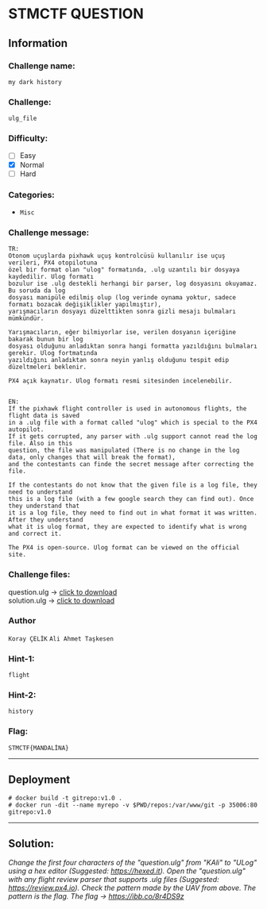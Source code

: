 # STMCTF QUESTION

## Information
### Challenge name: 

`my dark history`

### Challenge:

`ulg_file`

### Difficulty:
- [ ] Easy
- [x] Normal
- [ ] Hard

### Categories:
 - `Misc`

### Challenge message:
```
TR:
Otonom uçuşlarda pixhawk uçuş kontrolcüsü kullanılır ise uçuş verileri, PX4 otopilotuna
özel bir format olan "ulog" formatında, .ulg uzantılı bir dosyaya kaydedilir. Ulog formatı
bozulur ise .ulg destekli herhangi bir parser, log dosyasını okuyamaz. Bu soruda da log
dosyası manipüle edilmiş olup (log verinde oynama yoktur, sadece formatı bozacak değişiklikler yapılmıştır),
yarışmacıların dosyayı düzelttikten sonra gizli mesajı bulmaları mümkündür.

Yarışmacıların, eğer bilmiyorlar ise, verilen dosyanın içeriğine bakarak bunun bir log
dosyası olduğunu anladıktan sonra hangi formatta yazıldığını bulmaları gerekir. Ulog fortmatında
yazıldığını anladıktan sonra neyin yanlış olduğunu tespit edip düzeltmeleri beklenir.

PX4 açık kaynatır. Ulog formatı resmi sitesinden incelenebilir.


EN:
If the pixhawk flight controller is used in autonomous flights, the flight data is saved
in a .ulg file with a format called "ulog" which is special to the PX4 autopilot.
If it gets corrupted, any parser with .ulg support cannot read the log file. Also in this
question, the file was manipulated (There is no change in the log data, only changes that will break the format),
and the contestants can finde the secret message after correcting the file.

If the contestants do not know that the given file is a log file, they need to understand
this is a log file (with a few google search they can find out). Once they understand that
it is a log file, they need to find out in what format it was written. After they understand
what it is ulog format, they are expected to identify what is wrong and correct it.

The PX4 is open-source. Ulog format can be viewed on the official site.
```

### Challenge files:
question.ulg -> [click to download](https://drive.google.com/file/d/1RYcOY2ynTJRR6gmmj0-4avWZo8vwtC_L/view?usp=share_link)<br />
solution.ulg -> [click to download](https://drive.google.com/file/d/1x1K1wl_tORFDShsiC_1XFE9Inisni9Ab/view?usp=share_link)

### Author
`Koray ÇELİK`
`Ali Ahmet Taşkesen`

### Hint-1: 
`flight`

### Hint-2: 
`history`

### Flag:
`STMCTF{MANDALİNA}`

---

## Deployment

	# docker build -t gitrepo:v1.0 .
	# docker run -dit --name myrepo -v $PWD/repos:/var/www/git -p 35006:80 gitrepo:v1.0

---

## Solution:

*Change the first four characters of the "question.ulg" from "KAli" to "ULog" using a hex editor (Suggested: https://hexed.it).*
*Open the "question.ulg" with any flight review parser that supports .ulg files (Suggested: https://review.px4.io).*
*Check the pattern made by the UAV from above.*
*The pattern is the flag.*
*The flag -> https://ibb.co/8r4DS9z*

